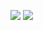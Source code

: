 
![](https://github-readme-stats.vercel.app/api?username=CalebNeal07&show_icons=true&theme=tokyonight)
![](https://github-readme-stats.vercel.app/api/top-langs/?username=CalebNeal07&layout=pie&theme=tokyonight)
